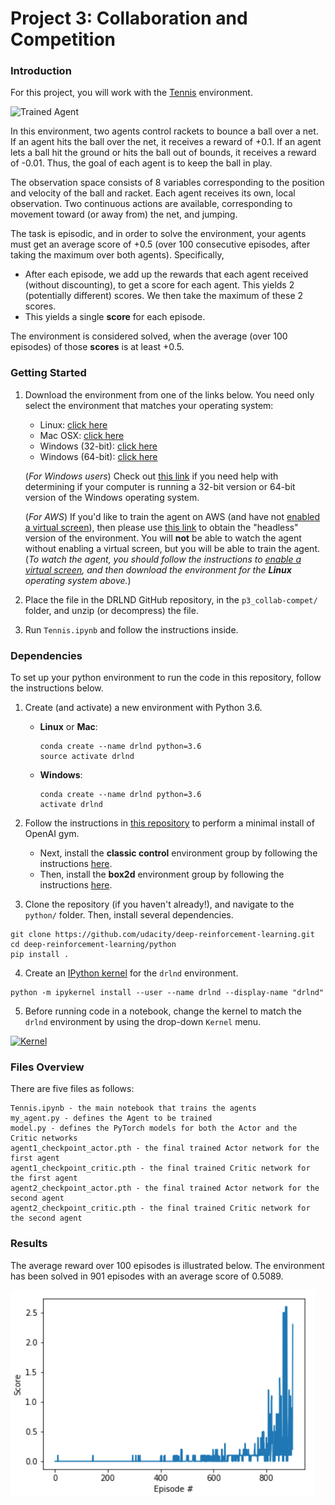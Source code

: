 [//]: # (Image References)

[image1]: https://user-images.githubusercontent.com/10624937/42135623-e770e354-7d12-11e8-998d-29fc74429ca2.gif "Trained Agent"
[image2]: https://user-images.githubusercontent.com/10624937/42135622-e55fb586-7d12-11e8-8a54-3c31da15a90a.gif "Soccer"


# Project 3: Collaboration and Competition

### Introduction

For this project, you will work with the [Tennis](https://github.com/Unity-Technologies/ml-agents/blob/master/docs/Learning-Environment-Examples.md#tennis) environment.

![Trained Agent][image1]

In this environment, two agents control rackets to bounce a ball over a net. If an agent hits the ball over the net, it receives a reward of +0.1.  If an agent lets a ball hit the ground or hits the ball out of bounds, it receives a reward of -0.01.  Thus, the goal of each agent is to keep the ball in play.

The observation space consists of 8 variables corresponding to the position and velocity of the ball and racket. Each agent receives its own, local observation.  Two continuous actions are available, corresponding to movement toward (or away from) the net, and jumping. 

The task is episodic, and in order to solve the environment, your agents must get an average score of +0.5 (over 100 consecutive episodes, after taking the maximum over both agents). Specifically,

- After each episode, we add up the rewards that each agent received (without discounting), to get a score for each agent. This yields 2 (potentially different) scores. We then take the maximum of these 2 scores.
- This yields a single **score** for each episode.

The environment is considered solved, when the average (over 100 episodes) of those **scores** is at least +0.5.

### Getting Started

1. Download the environment from one of the links below.  You need only select the environment that matches your operating system:
    - Linux: [click here](https://s3-us-west-1.amazonaws.com/udacity-drlnd/P3/Tennis/Tennis_Linux.zip)
    - Mac OSX: [click here](https://s3-us-west-1.amazonaws.com/udacity-drlnd/P3/Tennis/Tennis.app.zip)
    - Windows (32-bit): [click here](https://s3-us-west-1.amazonaws.com/udacity-drlnd/P3/Tennis/Tennis_Windows_x86.zip)
    - Windows (64-bit): [click here](https://s3-us-west-1.amazonaws.com/udacity-drlnd/P3/Tennis/Tennis_Windows_x86_64.zip)
    
    (_For Windows users_) Check out [this link](https://support.microsoft.com/en-us/help/827218/how-to-determine-whether-a-computer-is-running-a-32-bit-version-or-64) if you need help with determining if your computer is running a 32-bit version or 64-bit version of the Windows operating system.

    (_For AWS_) If you'd like to train the agent on AWS (and have not [enabled a virtual screen](https://github.com/Unity-Technologies/ml-agents/blob/master/docs/Training-on-Amazon-Web-Service.md)), then please use [this link](https://s3-us-west-1.amazonaws.com/udacity-drlnd/P3/Tennis/Tennis_Linux_NoVis.zip) to obtain the "headless" version of the environment.  You will **not** be able to watch the agent without enabling a virtual screen, but you will be able to train the agent.  (_To watch the agent, you should follow the instructions to [enable a virtual screen](https://github.com/Unity-Technologies/ml-agents/blob/master/docs/Training-on-Amazon-Web-Service.md), and then download the environment for the **Linux** operating system above._)

2. Place the file in the DRLND GitHub repository, in the `p3_collab-compet/` folder, and unzip (or decompress) the file. 
3. Run `Tennis.ipynb` and follow the instructions inside.

### Dependencies

To set up your python environment to run the code in this repository, follow the instructions below.

1.  Create (and activate) a new environment with Python 3.6.

    *   **Linux** or **Mac**:
		```
		conda create --name drlnd python=3.6
		source activate drlnd
		```
    *   **Windows**:
		```
		conda create --name drlnd python=3.6 
		activate drlnd
		```

2.  Follow the instructions in [this repository](https://github.com/openai/gym) to perform a minimal install of OpenAI gym.

    *   Next, install the **classic control** environment group by following the instructions [here](https://github.com/openai/gym#classic-control).
    *   Then, install the **box2d** environment group by following the instructions [here](https://github.com/openai/gym#box2d).
3.  Clone the repository (if you haven't already!), and navigate to the `python/` folder. Then, install several dependencies.

```
git clone https://github.com/udacity/deep-reinforcement-learning.git
cd deep-reinforcement-learning/python
pip install .
```
4.  Create an [IPython kernel](http://ipython.readthedocs.io/en/stable/install/kernel_install.html) for the `drlnd` environment.

```
python -m ipykernel install --user --name drlnd --display-name "drlnd"
```

5.  Before running code in a notebook, change the kernel to match the `drlnd` environment by using the drop-down `Kernel` menu.

[![Kernel](https://user-images.githubusercontent.com/10624937/42386929-76f671f0-8106-11e8-9376-f17da2ae852e.png "Kernel")](https://user-images.githubusercontent.com/10624937/42386929-76f671f0-8106-11e8-9376-f17da2ae852e.png)

### Files Overview

There are five files as follows:
```
Tennis.ipynb - the main notebook that trains the agents
my_agent.py - defines the Agent to be trained
model.py - defines the PyTorch models for both the Actor and the Critic networks
agent1_checkpoint_actor.pth - the final trained Actor network for the first agent
agent1_checkpoint_critic.pth - the final trained Critic network for the first agent
agent2_checkpoint_actor.pth - the final trained Actor network for the second agent
agent2_checkpoint_critic.pth - the final trained Critic network for the second agent
```

### Results

The average reward over 100 episodes is illustrated below. The environment has been solved in 901 episodes with an average score of 0.5089.

![Result](result.png)